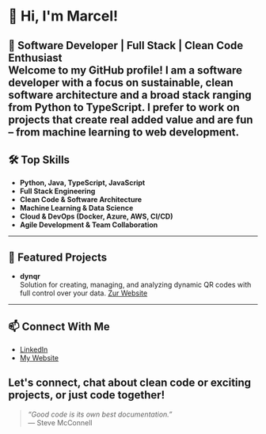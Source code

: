 # 👋 Hi, I'm Marcel!

🚀 Software Developer | Full Stack | Clean Code Enthusiast  
Welcome to my GitHub profile! I am a software developer with a focus on sustainable, clean software architecture and a broad stack ranging from Python to TypeScript. I prefer to work on projects that create real added value and are fun – from machine learning to web development.
---

## 🛠️ Top Skills

- **Python, Java, TypeScript, JavaScript**  
- **Full Stack Engineering**  
- **Clean Code & Software Architecture**  
- **Machine Learning & Data Science**  
- **Cloud & DevOps (Docker, Azure, AWS, CI/CD)**  
- **Agile Development & Team Collaboration**

---

## 🌟 Featured Projects

- **dynqr**  
  Solution for creating, managing, and analyzing dynamic QR codes with full control over your data.
  [Zur Website](https://dynqr.codes)

---

## 📫 Connect With Me

- [LinkedIn](https://www.linkedin.com/in/marcel-henning/)
- [My Website](https://marcel-henning.de)

Let's connect, chat about clean code or exciting projects, or just code together!
---

> _“Good code is its own best documentation.”_  
> — Steve McConnell
